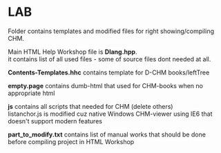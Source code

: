 # LAB

Folder contains templates and modified files for right showing/compiling CHM.

Main HTML Help Workshop file is **Dlang.hpp**.  
it contains list of all used files - some of source files dont needed at all.  

**Contents-Templates.hhc** contains template for D-CHM books/leftTree

**empty.page** contains dumb-html that used for CHM-books when no appropriate html

**js** contains all scripts that needed for CHM (delete others)  
listanchor.js is modified cuz native Windows CHM-viewer using IE6 that doesn't support modern features

**part_to_modify.txt** contains list of manual works that should be done before compiling project in HTML Workshop